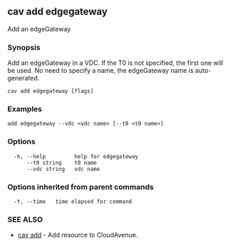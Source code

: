 ## cav add edgegateway

Add an edgeGateway

### Synopsis

Add an edgeGateway in a VDC. If the T0 is not specified, the first one will be used. No need to specify a name, the edgeGateway name is auto-generated.

```
cav add edgegateway [flags]
```

### Examples

```
add edgegateway --vdc <vdc name> [--t0 <t0 name>]
```

### Options

```
  -h, --help         help for edgegateway
      --t0 string    t0 name
      --vdc string   vdc name
```

### Options inherited from parent commands

```
  -t, --time   time elapsed for command
```

### SEE ALSO

* [cav add](cav_add.md)	 - Add resource to CloudAvenue.

